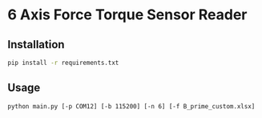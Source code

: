 # 6 Axis Force Torque Sensor Reader

## Installation

```bash
pip install -r requirements.txt
```

## Usage

```bash
python main.py [-p COM12] [-b 115200] [-n 6] [-f B_prime_custom.xlsx]
```
